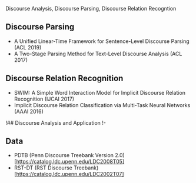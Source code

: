Discourse Analysis, Discourse Parsing, Discourse Relation Recogntion

## Discourse Parsing
- A Unified Linear-Time Framework for Sentence-Level Discourse Parsing (ACL 2019)
- A Two-Stage Parsing Method for Text-Level Discourse Analysis (ACL 2017)

## Discourse Relation Recognition
- SWIM: A Simple Word Interaction Model for Implicit Discourse Relation Recognition (IJCAI 2017)
- Implicit Discourse Relation Classification via Multi-Task Neural Networks (AAAI 2016)

!## Discourse Analysis and Application
!-

## Data
- PDTB (Penn Discourse Treebank Version 2.0) [https://catalog.ldc.upenn.edu/LDC2008T05]
- RST-DT (RST Discourse Treebank) [https://catalog.ldc.upenn.edu/LDC2002T07]
